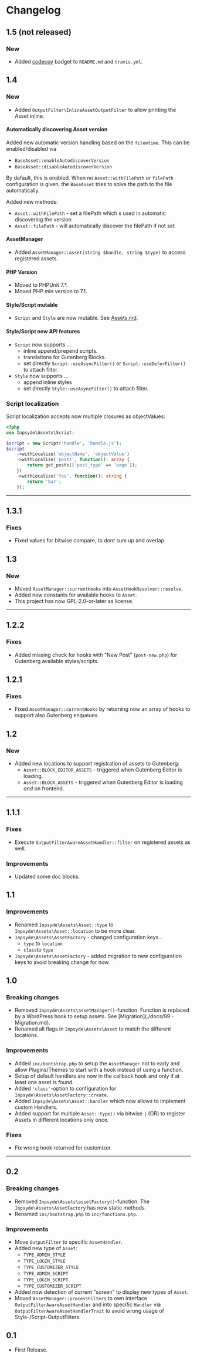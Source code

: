 # Changelog

## 1.5 (not released)
### New

* Added [codecov](https://codecov.io) badget to `README.md` and `travis.yml`.

## 1.4
### New

* Added `OutputFilter\InlineAssetOutputFilter` to allow printing the Asset inline.

#### Automatically discovering Asset version
Added new automatic version handling based on the `filemtime`. This can be enabled/disabled via
* `BaseAsset::enableAutodiscoverVersion`
* `BaseAsset::disableAutodiscoverVersion`

By default, this is enabled. When no `Asset::withFilePath` or `filePath` configuration is given, the `BaseAsset` tries to solve the path to the file automatically. 

Added new methods: 
* `Asset::withFilePath` - set a filePath which s used in automatic discovering the version
* `Asset::filePath` - will automatically discover the filePath if not set

#### AssetManager
* Added `AssetManager::asset(string $handle, string $type)` to access registered assets.

#### PHP Version
* Moved to PHPUnit 7.*.
* Moved PHP min version to 7.1.

#### Style/Script mutable
* `Script` and `Style` are now mutable. See [Assets.md](https://github.com/inpsyde/assets/blob/1.4/docs/02%20-%20Assets.md).

#### Style/Script new API features
* `Script` now supports ...
    * inline append/prepend scripts.
    * translations for Gutenberg Blocks.
    * set directly `Script::useAsyncFilter()` or `Script::useDeferFilter()` to attach filter.
* `Style` now supports ...   
    * append inline styles
    * set directly `Style::useAsyncFilter()` to attach filter.

### Script localization
Script localization accepts now multiple closures as objectValues:

```php
<?php
use Inpsyde\Assets\Script;

$script = new Script('handle', 'handle.js');
$script
	->withLocalize('objectName', 'objectValue')
	->withLocalize('posts', function(): array {
		return get_posts(['post_type' => 'page']);
	})
	->withLocalize('foo', function(): string {
	    return 'bar';
	});
```


----

## 1.3.1
### Fixes
- Fixed values for bitwise compare, to dont sum up and overlap.

## 1.3 
### New
- Moved `AssetManager::currentHooks` into `AssetHookResolver::resolve`.
- Added new constants for available hooks to `Asset`.
- This project has now GPL-2.0-or-later as license.

----

## 1.2.2
### Fixes
- Added missing check for hooks with "New Post" (`post-new.php`) for Gutenberg available styles/scripts.

## 1.2.1
### Fixes
- Fixed `AssetManager::currentHooks` by returning now an array of hooks to support also Gutenberg enqueues.

## 1.2
### New
- Added new locations to support registration of assets to Gutenberg:
   - `Asset::BLOCK_EDITOR_ASSETS` - triggered when Gutenberg Editor is loading.
   - `Asset::BLOCK_ASSETS` - triggered when Gutenberg Editor is loading *and* on frontend.

----

## 1.1.1

### Fixes
- Execute `OutputFilterAwareAssetHandler::filter` on registered assets as well.

### Improvements
- Updated some doc blocks.

## 1.1

### Improvements
- Renamed `Inpsyde\Assets\Asset::type` to `Inpsyde\Assets\Asset::location` to be more clear.
- `Inpsyde\Assets\AssetFactory` - changed configuration keys...
    - `type` to `location`
    - `class`to `type`
- `Inpsyde\Assets\AssetFactory` - added migration to new configuration keys to avoid breaking change for now.

## 1.0
### Breaking changes
- Removed `Inpsyde\Assets\assetManager()`-function. Function is replaced by a WordPress hook to setup assets. See [Migration](./docs/99 - Migration.md).
- Renamed all flags in `Inpsyde\Assets\Asset` to match the different locations.

### Improvements
- Added `inc/bootstrap.php` to setup the `AssetManager` not to early and allow Plugins/Themes to start with a hook instead of using a function.
- Setup of default handlers are now in the callback hook and only if at least one asset is found.
- Added `'class'`-option to configuration for `Inpsyde\Assets\AssetFactory::create`.
- Added `Inpsyde\Assets\Asset::handler` which now allows to implement custom Handlers.
- Added support for multiple `Asset::type()` via bitwise `|` (OR) to register Assets in different locations only once.
 
### Fixes
- Fix wrong hook returned for customizer.

----

## 0.2
### Breaking changes
- Removed `Inpsyde\Assets\assetFactory()`-function. The `Inpsyde\Assets\AssetFactory` has now static methods.
- Renamed `inc/bootstrap.php` to `inc/functions.php`.

### Improvements
- Move `OutputFilter` to specific `AssetHandler`.
- Added new type of `Asset`:
    - `TYPE_ADMIN_STYLE`
    - `TYPE_LOGIN_STYLE`
    - `TYPE_CUSTOMIZER_STYLE`
    - `TYPE_ADMIN_SCRIPT`
    - `TYPE_LOGIN_SCRIPT`
    - `TYPE_CUSTOMIZER_SCRIPT`
- Added now detection of current "screen" to display new types of `Asset`.
- Moved `AssetManager::processFilters` to own interface `OutputFilterAwareAssetHandler` and into specific `Handler` via `OutputFilterAwareAssetHandlerTrait` to avoid wrong usage of Style-/Script-OutputFilters. 

## 0.1
- First Release.
